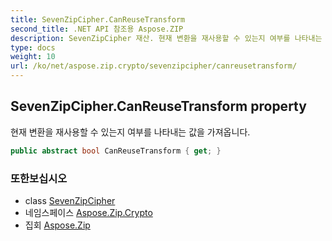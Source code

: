 ```yaml
---
title: SevenZipCipher.CanReuseTransform
second_title: .NET API 참조용 Aspose.ZIP
description: SevenZipCipher 재산. 현재 변환을 재사용할 수 있는지 여부를 나타내는 값을 가져옵니다.
type: docs
weight: 10
url: /ko/net/aspose.zip.crypto/sevenzipcipher/canreusetransform/
---
```

## SevenZipCipher.CanReuseTransform property

현재 변환을 재사용할 수 있는지 여부를 나타내는 값을 가져옵니다.

```csharp
public abstract bool CanReuseTransform { get; }
```

### 또한보십시오

* class [SevenZipCipher](../)
* 네임스페이스 [Aspose.Zip.Crypto](../../sevenzipcipher/)
* 집회 [Aspose.Zip](../../../)


